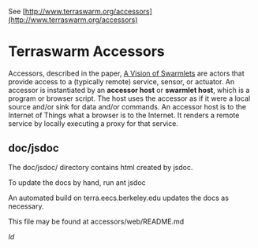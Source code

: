 See [http://www.terraswarm.org/accessors](http://www.terraswarm.org/accessors)

Terraswarm Accessors
===================

Accessors, described in the paper, [A Vision of Swarmlets](http://www.terraswarm.org/pubs/332.html)
are actors that provide access to a (typically remote) service, sensor, or actuator. An accessor is instantiated by an
**accessor host** or **swarmlet host**, which is a program or browser script. The host uses the accessor as if it were a local
source and/or sink for data and/or commands.
An accessor host is to the Internet of Things what a browser is to the Internet.
It renders a remote service by locally executing a proxy for that service.

doc/jsdoc
---------
The doc/jsdoc/ directory contains html created by jsdoc.

To update the docs by hand, run
  ant jsdoc

An automated build on terra.eecs.berkeley.edu updates the docs as necessary.

This file may be found at accessors/web/README.md

$Id$
